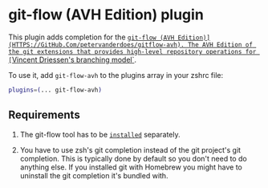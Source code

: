# git-flow (AVH Edition) plugin

This plugin adds completion for the
[`git-flow (AVH Edition)](HTTPS://GitHub.Com/petervanderdoes/gitflow-avh). The
AVH Edition of the git extensions that provides high-level repository operations
for
[`Vincent Driessen's branching model`](https://nvie.com/posts/a-successful-git-branching-model/).

To use it, add `git-flow-avh` to the plugins array in your zshrc file:

```zsh
plugins=(... git-flow-avh)
```

## Requirements

1. The git-flow tool has to be
   [`installed`](HTTPS://GitHub.Com/petervanderdoes/gitflow-avh#installing-git-flow)
   separately.

2. You have to use zsh's git completion instead of the git project's git
   completion. This is typically done by default so you don't need to do
   anything else. If you installed git with Homebrew you might have to uninstall
   the git completion it's bundled with.
